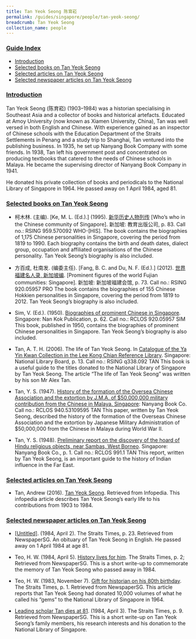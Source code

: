 ```yaml
---
title: Tan Yeok Seong 陈育崧
permalink: /guides/singapore/people/tan-yeok-seong/
breadcrumb: Tan Yeok Seong
collection_name: people
---
```


### <u>Guide Index</u>

* [Introduction](#introduction)
* [Selected books on Tan Yeok Seong](#selected-books-on-tan-yeok-seong)
* [Selected articles on Tan Yeok Seong](#selected-articles-on-tan-yeok-seong)
* [Selected newspaper articles on Tan Yeok Seong](#selected-newspaper-articles-on-tan-yeok-seong)

### <u>Introduction</u>

Tan Yeok Seong (陈育崧) (1903–1984) was a historian specialising in Southeast Asia and a collector of books and historical artefacts. Educated at Amoy University (now known as Xiamen University, China), Tan was well versed in both English and Chinese. With experience gained as an inspector of Chinese schools with the Education Department of the Straits Settlements in Penang and a study trip to Shanghai, Tan ventured into the publishing business. In 1935, he set up Nanyang Book Company with some friends. In 1938, Tan left his government post  and concentrated on producing textbooks that catered to the needs of Chinese schools in Malaya. He became the supervising director of Nanyang Book Company in 1941.

He donated his private collection of books and periodicals to the National Library of Singapore in 1964. He passed away on 1 April 1984, aged 81.


### <u>Selected books on Tan Yeok Seong</u>

* 柯木林. (主编). [Ke, M. L. (Ed.).] (1995). [新华历史人物列传](http://eservice.nlb.gov.sg/item_holding_s.aspx?bid=84500628) [Who’s who in the Chinese community of Singapore]. 新加坡: 教育出版公司, p. 83.
Call no.: RSING 959.570092 WHO-\[HIS\].
The book contains the biographies of 1,175 Chinese personalities in Singapore, covering the period from 1819 to 1990. Each biography contains the birth and death dates, dialect group, occupation and affiliated organisations of the Chinese personality. Tan Yeok Seong’s biography is also included.


* 方百成, 杜南发. (编委主任). [Fang, B. C. and Du, N. F. (Ed.).] (2012). [世界福建名人录, 新加坡编](http://eservice.nlb.gov.sg/item_holding_s.aspx?bid=200125706). [Prominent figures of the world Fujian communities: Singapore]. 新加坡: 新加坡福建会馆, p. 73.
Call no.: RSING 920.05957 PRO
The book contains the biographies of 155 Chinese Hokkien personalities in Singapore, covering the period from 1819 to 2012. Tan Yeok Seong’s biography is also included.


* Sim, V. (Ed.). (1950). [Biographies of prominent Chinese in Singapore](http://eservice.nlb.gov.sg/item_holding_s.aspx?bid=4983065). Singapore: Nan Kok Publication, p. 62.
Call no.: RCLOS 920.05957 SIM
This book, published in 1950, contains the biographies of prominent Chinese personalities in Singapore. Tan Yeok Seong’s biography is also included.


* Tan, A. T. H. (2006). The life of Tan Yeok Seong. In [Catalogue of the Ya Yin Kwan Collection in the Lee Kong Chian Reference Library](http://eservice.nlb.gov.sg/item_holding_s.aspx?bid=12694409). Singapore: National Library Board, p. 13.
Call no.: RSING q338.092 TAN
This book is a useful guide to the titles donated to the National Library of Singapore by Tan Yeok Seong. The article “The life of Tan Yeok Seong” was written by his son Mr Alex Tan.


* Tan, Y. S. (1947). [History of the formation of the Oversea Chinese Association and the extortion by J.M.A. of $50,000,000 military contribution from the Chinese in Malaya. Singapore](http://eservice.nlb.gov.sg/item_holding_s.aspx?bid=4412532): Nanyang Book Co.
Call no.: RCLOS 940.53109595 TAN
This paper, written by Tan Yeok Seong, described the history of the formation of the Overseas Chinese Association and the extortion by Japanese Military Administration of $50,000,000 from the Chinese in Malaya during World War II.


* Tan, Y. S. (1948). [Preliminary report on the discovery of the hoard of Hindu religious objects, near Sambas, West Borneo](http://eservice.nlb.gov.sg/item_holding_s.aspx?bid=4469029). Singapore: Nanyang Book Co., p. 1.
Call no.: RCLOS 991.1 TAN
This report, written by Tan Yeok Seong, is an important guide to the history of Indian influence in the Far East.


### <u>Selected articles on Tan Yeok Seong</u>

* Tan, Andrew (2016). [Tan Yeok Seong](http://eresources.nlb.gov.sg/infopedia/articles/SIP_1662_2010-04-15.html). Retrieved from Infopedia.
This infopedia article describes Tan Yeok Seong’s early life to his contributions from 1903 to 1984.


### <u>Selected newspaper articles on Tan Yeok Seong</u>

* [[Untitled]](http://eresources.nlb.gov.sg/newspapers/Digitised/Article/straitstimes19840402-1.2.43.4). (1984, April 2). The Straits Times, p. 23. Retrieved from NewspaperSG.
An obituary of Tan Yeok Seong in English. He passed away on 1 April 1984 at age 81.


* Teo, H. W. (1984, April 5). [History lives for him](http://eresources.nlb.gov.sg/newspapers/Digitised/Article/straitstimes19840405-1.2.90.5.3). The Straits Times, p. 2; Retrieved from NewspaperSG.
This is a short write-up to commemorate the memory of Tan Yeok Seong who passed away in 1984.


* Teo, H. W. (1983, November 7). [Gift for historian on his 80th birthday](http://eresources.nlb.gov.sg/newspapers/Digitised/Article/straitstimes19831107-1.2.119.2.2). The Straits Times, p. 1. Retrieved from NewspaperSG.
This article reports that Tan Yeok Seong had donated 10,000 volumes of what he called his “gems” to the National Library of Singapore in 1964.


* [Leading scholar Tan dies at 81](http://eresources.nlb.gov.sg/newspapers/Digitised/Article/straitstimes19840403-1.2.22.4.aspx). (1984, April 3). The Straits Times, p. 9. Retrieved from NewspaperSG.
This is a short write-up on Tan Yeok Seong’s family members, his research interests and his donation to the National Library of Singapore.